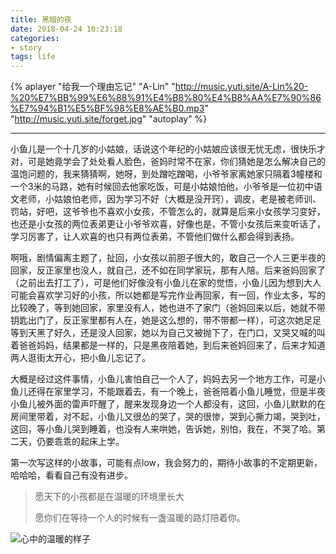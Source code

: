 ```yaml
---
title: 黑暗的夜
date: 2018-04-24 10:23:18
categories: 
- story
tags: life
---
```



{% aplayer "给我一个理由忘记" "A-Lin" "http://music.yuti.site/A-Lin%20-%20%E7%BB%99%E6%88%91%E4%B8%80%E4%B8%AA%E7%90%86%E7%94%B1%E5%BF%98%E8%AE%B0.mp3" "http://music.yuti.site/forget.jpg" "autoplay" %}

---

小鱼儿是一个十几岁的小姑娘，话说这个年纪的小姑娘应该很无忧无虑，很快乐才对，可是她竟学会了处处看人脸色，爸妈时常不在家，你们猜她是怎么解决自己的温饱问题的，我来猜猜啊，她呀，到处蹭吃蹭喝，小爷爷家离她家只隔着3幢楼和一个3米的马路，她有时候回去他家吃饭，可是小姑娘怕他，小爷爷是一位初中语文老师，小姑娘怕老师，因为学习不好（大概是没开窍），调皮，老是被老师训、罚站，好吧，这爷爷也不喜欢小女孩，不管怎么的，就算是后来小女孩学习变好，也还是小女孩的两位表弟更让小爷爷欢喜，好像也是，不管小女孩后来变听话了，学习厉害了，让人欢喜的也只有两位表弟，不管他们做什么都会得到表扬。

啊哦，剧情偏离主题了，扯回，小女孩以前胆子很大的，敢自己一个人三更半夜的回家，反正家里也没人，就自己，还不如在同学家玩，那有人陪。后来爸妈回家了（之前出去打工了），可是他们好像没有小鱼儿在家的觉悟，小鱼儿因为想到大人可能会喜欢学习好的小孩，所以她都是写完作业再回家，有一回，作业太多，写的比较晚了，等到她回家，家里没有人，她也进不了家门（爸妈回来以后，她就不带钥匙出门了，反正家里都有人在，她是这么想的，带不带都一样），可这次她足足等到天黑了好久，还是没人回家，她以为自己又被抛下了，在门口，又哭又喊的叫着爸爸妈妈，结果都是一样的，只是黑夜陪着她，到后来爸妈回来了，后来才知道两人逛街太开心，把小鱼儿忘记了。

大概是经过这件事情，小鱼儿害怕自己一个人了，妈妈去另一个地方工作，可是小鱼儿还得在家里学习，不能跟着去，有一个晚上，爸爸陪着小鱼儿睡觉，但是半夜小鱼儿被外面的雷声吓醒了，醒来发现身边一个人都没有，这回，小鱼儿默默的在房间里带着，对不起，小鱼儿又很怂的哭了，哭的很惨，哭到心撕力竭，哭到吐，这回，等小鱼儿哭到睡着，也没有人来哄她，告诉她，别怕，我在，不哭了哈。第二天，仍要乖乖的起床上学。

第一次写这样的小故事，可能有点low，我会努力的，期待小故事的不定期更新，哈哈哈，看看自己有没有进步。

>愿天下的小孩都是在温暖的环境里长大
>
>愿你们在等待一个人的时候有一盏温暖的路灯陪着你。

![心中的温暖的样子](http://pic.yuti.site/tonight.jpg)

